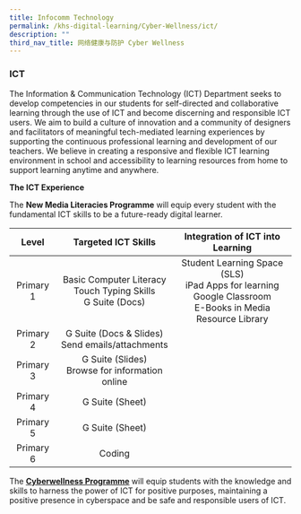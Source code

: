 ```yaml
---
title: Infocomm Technology
permalink: /khs-digital-learning/Cyber-Wellness/ict/
description: ""
third_nav_title: 网络健康与防护 Cyber Wellness
---
```




### ICT

The Information & Communication Technology (ICT) Department seeks to develop competencies in our students for self-directed and collaborative learning through the use of ICT and become discerning and responsible ICT users. We aim to build a culture of innovation and a community of designers and facilitators of meaningful tech-mediated learning experiences by supporting the continuous professional learning and development of our teachers. We believe in creating a responsive and flexible ICT learning environment in school and accessibility to learning resources from home to support learning anytime and anywhere.  

**The ICT Experience**

The **New Media Literacies Programme** will equip every student with the fundamental ICT skills to be a future-ready digital learner.

| Level | Targeted ICT Skills | Integration of ICT into Learning |
|:---:|:---:|:---:|
| Primary 1 | Basic Computer Literacy<br>Touch Typing Skills<br>G Suite (Docs) | Student Learning Space (SLS)<br>iPad Apps for learning<br>Google Classroom<br>E-Books in Media Resource Library |
| Primary 2 | G Suite (Docs & Slides)<br>Send emails/attachments |  |
| Primary 3 | G Suite (Slides)<br>Browse for information online |  |
| Primary 4 | G Suite (Sheet) |  |
| Primary 5 | G Suite (Sheet) |  |
| Primary 6 | Coding |  |

The **[Cyberwellness Programme](https://www.moe.gov.sg/education-in-sg/our-programmes/cyber-wellness)** will equip students with the knowledge and skills to harness the power of ICT for positive purposes, maintaining a positive presence in cyberspace and be safe and responsible users of ICT.